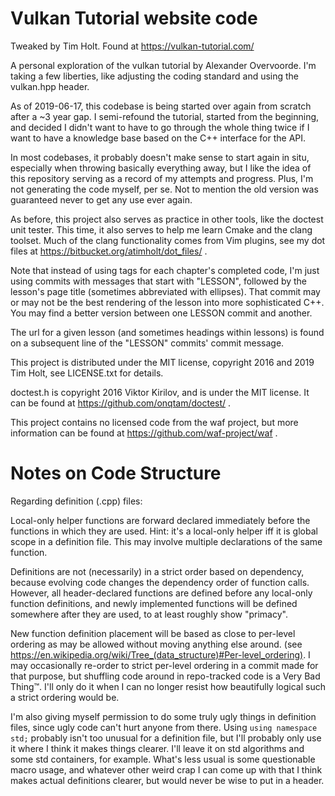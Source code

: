 Vulkan Tutorial website code
============================

Tweaked by Tim Holt. Found at https://vulkan-tutorial.com/

A personal exploration of the vulkan tutorial by Alexander Overvoorde. I'm taking a few liberties, like adjusting the coding standard and using the vulkan.hpp header.

As of 2019-06-17, this codebase is being started over again from scratch after a ~3 year gap. I semi-refound the tutorial, started from the beginning, and decided I didn't want to have to go through the whole thing twice if I want to have a knowledge base based on the C++ interface for the API.

In most codebases, it probably doesn't make sense to start again in situ, especially when throwing basically everything away, but I like the idea of this repository serving as a record of my attempts and progress. Plus, I'm not generating the code myself, per se. Not to mention the old version was guaranteed never to get any use ever again.

As before, this project also serves as practice in other tools, like the doctest unit tester. This time, it also serves to help me learn Cmake and the clang toolset. Much of the clang functionality comes from Vim plugins, see my dot files at https://bitbucket.org/atimholt/dot_files/ .

Note that instead of using tags for each chapter's completed code, I'm just using commits with messages that start with "LESSON", followed by the lesson's page title (sometimes abbreviated with ellipses). That commit may or may not be the best rendering of the lesson into more sophisticated C++. You may find a better version between one LESSON commit and another.

The url for a given lesson (and sometimes headings within lessons) is found on a subsequent line of the "LESSON" commits' commit message.

This project is distributed under the MIT license, copyright 2016 and 2019 Tim Holt, see LICENSE.txt for details.

doctest.h is copyright 2016 Viktor Kirilov, and is under the MIT license. It can be found at https://github.com/onqtam/doctest/ .

This project contains no licensed code from the waf project, but more information can be found at https://github.com/waf-project/waf .

Notes on Code Structure
=======================

Regarding definition (.cpp) files:

Local-only helper functions are forward declared immediately before the functions in which they are used. Hint: it's a local-only helper iff it is global scope in a definition file. This may involve multiple declarations of the same function.

Definitions are not (necessarily) in a strict order based on dependency, because evolving code changes the dependency order of function calls. However, all header-declared functions are defined before any local-only function definitions, and newly implemented functions will be defined somewhere after they are used, to at least roughly show "primacy".

New function definition placement will be based as close to per-level ordering as may be allowed without moving anything else around. (see https://en.wikipedia.org/wiki/Tree_(data_structure)#Per-level_ordering). I may occasionally re-order to strict per-level ordering in a commit made for that purpose, but shuffling code around in repo-tracked code is a Very Bad Thing™. I'll only do it when I can no longer resist how beautifully logical such a strict ordering would be.

I'm also giving myself permission to do some truly ugly things in definition files, since ugly code can't hurt anyone from there. Using `using namespace std;` probably isn't too unusual for a definition file, but I'll probably only use it where I think it makes things clearer. I'll leave it on std algorithms and some std containers, for example. What's less usual is some questionable macro usage, and whatever other weird crap I can come up with that I think makes actual definitions clearer, but would never be wise to put in a header.

